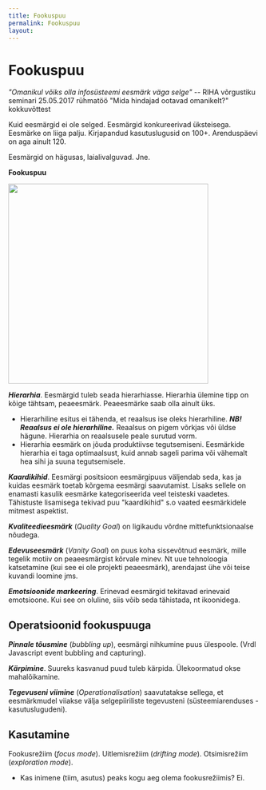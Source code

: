 ```yaml
---
title: Fookuspuu
permalink: Fookuspuu
layout: 
---
```


# Fookuspuu

_"Omanikul võiks olla infosüsteemi eesmärk väga selge"_ -- RIHA võrgustiku seminari 25.05.2017 rühmatöö "Mida hindajad ootavad omanikelt?" kokkuvõttest

Kuid eesmärgid ei ole selged. Eesmärgid konkureerivad üksteisega. Eesmärke on liiga palju. Kirjapandud kasutuslugusid on 100+. Arenduspäevi on aga ainult 120.

Eesmärgid on hägusas, laialivalguvad. Jne.

**Fookuspuu**

<img src='https://agiil.github.io/IT/img/Fookusmudel.jpg'  style='width: 400px; '>

***Hierarhia***. Eesmärgid tuleb seada hierarhiasse. Hierarhia ülemine tipp on kõige tähtsam, peaeesmärk. Peaeesmärke saab olla ainult üks.
- Hierarhiline esitus ei tähenda, et reaalsus ise oleks hierarhiline. ***NB! Reaalsus ei ole hierarhiline.*** Reaalsus on pigem võrkjas või üldse hägune. Hierarhia on reaalsusele peale surutud vorm.
- Hierarhia eesmärk on jõuda produktiivse tegutsemiseni. Eesmärkide hierarhia ei taga optimaalsust, kuid annab sageli parima või vähemalt hea sihi ja suuna tegutsemisele.

***Kaardikihid***. Eesmärgi positsioon eesmärgipuus väljendab seda, kas ja kuidas eesmärk toetab kõrgema eesmärgi saavutamist. Lisaks sellele on enamasti kasulik eesmärke kategoriseerida veel teisteski vaadetes. Tähistuste lisamisega tekivad puu "kaardikihid" s.o vaated eesmärkidele mitmest aspektist.

***Kvaliteedieesmärk*** (_Quality Goal_) on ligikaudu võrdne mittefunktsionaalse nõudega.

***Edevuseesmärk*** (_Vanity Goal_) on puus koha sissevõtnud eesmärk, mille tegelik motiiv on peaeesmärgist kõrvale minev. Nt uue tehnoloogia katsetamine (kui see ei ole projekti peaeesmärk), arendajast ühe või teise kuvandi loomine jms.

***Emotsioonide markeering***. Erinevad eesmärgid tekitavad erinevaid emotsioone. Kui see on oluline, siis võib seda tähistada, nt ikoonidega. 

## Operatsioonid fookuspuuga 

***Pinnale tõusmine*** (_bubbling up_), eesmärgi nihkumine puus ülespoole. (Vrdl Javascript event bubbling and capturing).

***Kärpimine***. Suureks kasvanud puud tuleb kärpida. Ülekoormatud okse mahalõikamine. 

***Tegevuseni viimine*** (_Operationalisation_) saavutatakse sellega, et eesmärkmudel viiakse välja selgepiiriliste tegevusteni (süsteemiarenduses - kasutuslugudeni).

## Kasutamine

Fookusrežiim (_focus mode_). Uitlemisrežiim (_drifting mode_).
Otsimisrežiim (_exploration mode_).
- Kas inimene (tiim, asutus) peaks kogu aeg olema fookusrežiimis? Ei.